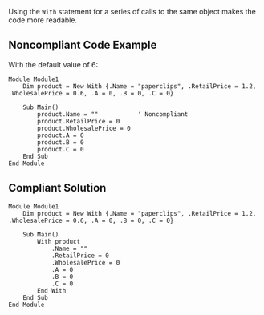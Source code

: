 
Using the `With` statement for a series of calls to the same object makes the code more readable.

## Noncompliant Code Example

With the default value of 6:


    Module Module1
        Dim product = New With {.Name = "paperclips", .RetailPrice = 1.2, .WholesalePrice = 0.6, .A = 0, .B = 0, .C = 0}
    
        Sub Main()
            product.Name = ""           ' Noncompliant
            product.RetailPrice = 0
            product.WholesalePrice = 0
            product.A = 0
            product.B = 0
            product.C = 0
        End Sub
    End Module


## Compliant Solution


    Module Module1
        Dim product = New With {.Name = "paperclips", .RetailPrice = 1.2, .WholesalePrice = 0.6, .A = 0, .B = 0, .C = 0}
    
        Sub Main()
            With product
                .Name = ""
                .RetailPrice = 0
                .WholesalePrice = 0
                .A = 0
                .B = 0
                .C = 0
            End With
        End Sub
    End Module

